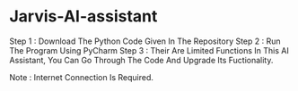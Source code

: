 # Jarvis-AI-assistant
Step 1 : Download The Python Code Given In The Repository
Step 2 : Run The Program Using PyCharm
Step 3 : Their Are Limited Functions In This AI Assistant,
         You Can Go Through The Code And Upgrade Its Fuctionality.
  
Note : Internet Connection Is Required.
